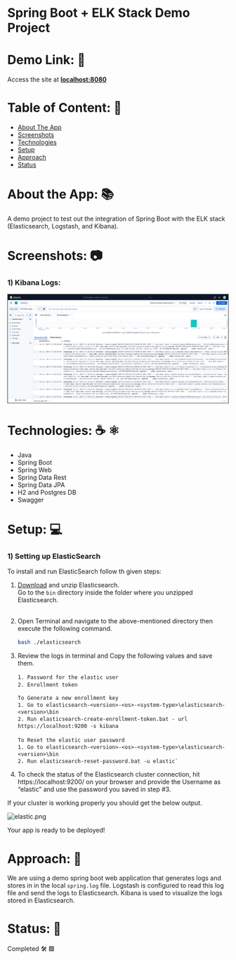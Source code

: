 # Spring Boot + ELK Stack Demo Project

# Demo Link: 🔗
Access the site at **[localhost:8080](https://localhost:8080)**

# Table of Content: 📑

- [About The App](#about-the-app)
- [Screenshots](#screenshots)
- [Technologies](#technologies)
- [Setup](#setup)
- [Approach](#approach)
- [Status](#status)

# About the App: 📚
A demo project to test out the integration of Spring Boot with the ELK stack (Elasticsearch, Logstash, and Kibana).

# Screenshots: 📷

### 1) Kibana Logs:
![Final_Output.png](Final_Output.png)

# Technologies: ☕️  ⚛️

- Java
- Spring Boot
- Spring Web
- Spring Data Rest
- Spring Data JPA
- H2 and Postgres DB
- Swagger

# Setup: 💻

### 1) Setting up ElasticSearch

To install and run ElasticSearch follow th given steps:

1. [Download](https://www.elastic.co/downloads/elasticsearch) and unzip Elasticsearch. <br>
Go to the `bin` directory inside the folder where you unzipped Elasticsearch.
<br><br>
2. Open Terminal and navigate to the above-mentioned directory then execute the following command.
    ```bash
   bash ./elasticsearch
   ```

3. Review the logs in terminal and Copy the following values and save them.

    `1. Password for the elastic user` <br>
    `2. Enrollment token`

    `````
    To Generate a new enrollment key
    1. Go to elasticsearch-<version>-<os>-<system-type>\elasticsearch-<version>\bin
    2. Run elasticsearch-create-enrollment-token.bat - url https://localhost:9200 -s kibana
    
    To Reset the elastic user password
    1. Go to elasticsearch-<version>-<os>-<system-type>\elasticsearch-<version>\bin
    2. Run elasticsearch-reset-password.bat -u elastic`
    `````

4. To check the status of the Elasticsearch cluster connection, hit https://localhost:9200/ on your browser and provide the Username as “elastic” and use the password you saved in step #3.

If your cluster is working properly you should get the below output.

![elastic.png](elastic.png)

Your app is ready to be deployed!

# Approach: 🚶
We are using a demo spring boot web application that generates logs and stores in in the local `spring.log` file. Logstash is configured to read this log file and send the logs to Elasticsearch. Kibana is used to visualize the logs stored in Elasticsearch.

# Status: 📶
Completed 🛠️ 🟩